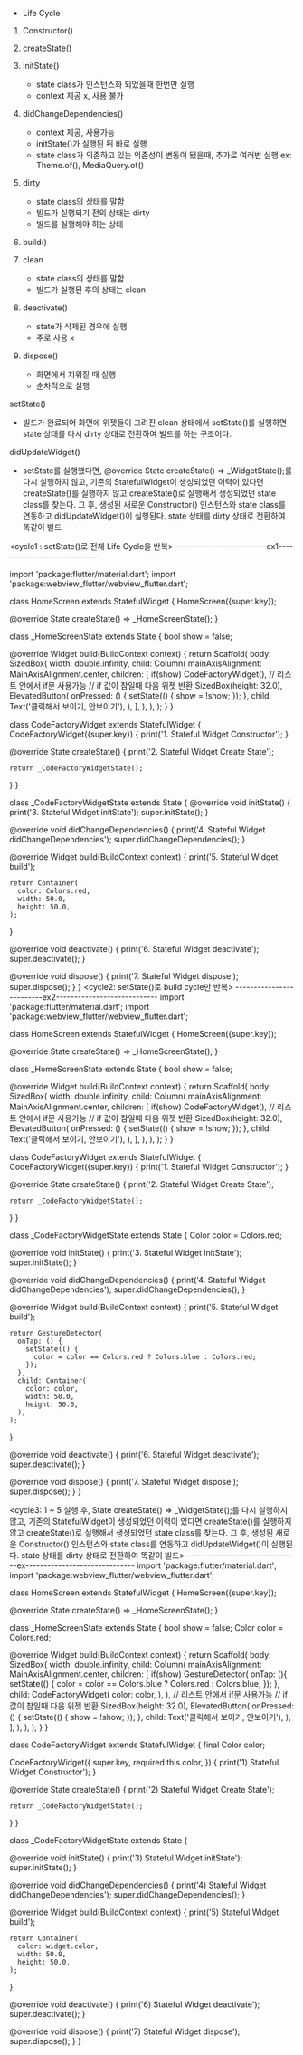 - Life Cycle

1. Constructor()
2. createState()

3. initState()
    - state class가 인스턴스화 되었을때 한번만 실행
    - context 제공 x, 사용 불가
4. didChangeDependencies()
    - context 제공, 사용가능
    - initState()가 실행된 뒤 바로 실행
    - state class가 의존하고 있는 의존성이 변동이 됐을때, 추가로 여러번 실행
        ex: Theme.of(), MediaQuery.of()
5. dirty
    - state class의 상태를 말함
    - 빌드가 실행되기 전의 상태는 dirty
    - 빌드를 실행해야 하는 상태
6. build()
7. clean
    - state class의 상태를 말함
    - 빌드가 실행된 후의 상태는 clean
8. deactivate()
    - state가 삭제된 경우에 실행
    - 주로 사용 x
9. dispose()
    - 화면에서 지워질 때 실행
    - 순차적으로 실행

setState()
- 빌드가 완료되어 화면에 위젯들이 그려진 clean 상태에서 setState()를 실행하면 state 상태를 다시 dirty 상태로 전환하여 빌드를 하는 구조이다.

didUpdateWidget()
- setState를 실행했다면, 
@override
State<widget> createState() => _WidgetState();를 다시 실행하지 않고,
기존의 StatefulWidget이 생성되었던 이력이 있다면 createState()를 실행하지 않고 createState()로 실행해서 생성되었던 state class를 찾는다.
그 후, 생성된 새로운 Constructor() 인스턴스와 state class를 연동하고 didUpdateWidget()이 실행된다.
state 상태를 dirty 상태로 전환하여 똑같이 빌드



<cycle1 : setState()로 전체 Life Cycle을 반복>
-------------------------ex1-----------------------------

import 'package:flutter/material.dart';
import 'package:webview_flutter/webview_flutter.dart';


class HomeScreen extends StatefulWidget {
  HomeScreen({super.key});

  @override
  State<HomeScreen> createState() => _HomeScreenState();
}


class _HomeScreenState extends State<HomeScreen> {
  bool show = false;

  @override
  Widget build(BuildContext context) {
    return Scaffold(
      body: SizedBox(
      width: double.infinity,
        child: Column(
          mainAxisAlignment: MainAxisAlignment.center,
          children: [
            if(show) CodeFactoryWidget(), 
            // 리스트 안에서 if문 사용가능
            // if 값이 참일때 다음 위젯 반환
            SizedBox(height: 32.0),
            ElevatedButton(
              onPressed: () {
                setState(() {
                  show = !show;
                });
              }, 
              child: Text('클릭해서 보이기, 안보이기'),
            ),
          ],
        ),
      ),
    );
  }
}

class CodeFactoryWidget extends StatefulWidget {
  CodeFactoryWidget({super.key}) {
    print('1. Stateful Widget Constructor');
  }

  @override
  State<CodeFactoryWidget> createState() {
    print('2. Stateful Widget Create State');

    return _CodeFactoryWidgetState();
  }
}

class _CodeFactoryWidgetState extends State<CodeFactoryWidget> {
  @override
  void initState() {
    print('3. Stateful Widget initState');
    super.initState();
  }

  @override
  void didChangeDependencies() {
    print('4. Stateful Widget didChangeDependencies');
    super.didChangeDependencies();
  }

  @override
  Widget build(BuildContext context) {
    print('5. Stateful Widget build');

    return Container(
      color: Colors.red,
      width: 50.0,
      height: 50.0,
    );
  }

  @override
  void deactivate() {
    print('6. Stateful Widget deactivate');
    super.deactivate();
  }

  @override
  void dispose() {
    print('7. Stateful Widget dispose');
    super.dispose();
  }
}
<cycle2: setState()로 build cycle만 반복>
-------------------------ex2----------------------------
import 'package:flutter/material.dart';
import 'package:webview_flutter/webview_flutter.dart';


class HomeScreen extends StatefulWidget {
  HomeScreen({super.key});

  @override
  State<HomeScreen> createState() => _HomeScreenState();
}


class _HomeScreenState extends State<HomeScreen> {
  bool show = false;

  @override
  Widget build(BuildContext context) {
    return Scaffold(
      body: SizedBox(
      width: double.infinity,
        child: Column(
          mainAxisAlignment: MainAxisAlignment.center,
          children: [
            if(show) CodeFactoryWidget(), 
            // 리스트 안에서 if문 사용가능
            // if 값이 참일때 다음 위젯 반환
            SizedBox(height: 32.0),
            ElevatedButton(
              onPressed: () {
                setState(() {
                  show = !show;
                });
              }, 
              child: Text('클릭해서 보이기, 안보이기'),
            ),
          ],
        ),
      ),
    );
  }
}

class CodeFactoryWidget extends StatefulWidget {
  CodeFactoryWidget({super.key}) {
    print('1. Stateful Widget Constructor');
  }

  @override
  State<CodeFactoryWidget> createState() {
    print('2. Stateful Widget Create State');

    return _CodeFactoryWidgetState();
  }
}

class _CodeFactoryWidgetState extends State<CodeFactoryWidget> {
  Color color = Colors.red;

  @override
  void initState() {
    print('3. Stateful Widget initState');
    super.initState();
  }

  @override
  void didChangeDependencies() {
    print('4. Stateful Widget didChangeDependencies');
    super.didChangeDependencies();
  }

  @override
  Widget build(BuildContext context) {
    print('5. Stateful Widget build');

    return GestureDetector(
      onTap: () {
        setState(() {
          color = color == Colors.red ? Colors.blue : Colors.red;
        });
      },
      child: Container(
        color: color,
        width: 50.0,
        height: 50.0,
      ),
    );

  }

  @override
  void deactivate() {
    print('6. Stateful Widget deactivate');
    super.deactivate();
  }

  @override
  void dispose() {
    print('7. Stateful Widget dispose');
    super.dispose();
  }
}

<cycle3: 1 ~ 5 실행 후, State<widget> createState() => _WidgetState();를 다시 실행하지 않고,
기존의 StatefulWidget이 생성되었던 이력이 있다면 createState()를 실행하지 않고 createState()로 실행해서 생성되었던 state class를 찾는다.
그 후, 생성된 새로운 Constructor() 인스턴스와 state class를 연동하고 didUpdateWidget()이 실행된다.
state 상태를 dirty 상태로 전환하여 똑같이 빌드>
-------------------------------ex------------------------------
import 'package:flutter/material.dart';
import 'package:webview_flutter/webview_flutter.dart';


class HomeScreen extends StatefulWidget {
  HomeScreen({super.key});

  @override
  State<HomeScreen> createState() => _HomeScreenState();
}


class _HomeScreenState extends State<HomeScreen> {
  bool show = false;
  Color color = Colors.red;

  @override
  Widget build(BuildContext context) {
    return Scaffold(
      body: SizedBox(
      width: double.infinity,
        child: Column(
          mainAxisAlignment: MainAxisAlignment.center,
          children: [
            if(show) GestureDetector(
              onTap: (){
                setState(() {
                  color = color == Colors.blue ? Colors.red : Colors.blue;
                });
              },
              child: CodeFactoryWidget(
                color: color,
              ), 
            ),
            // 리스트 안에서 if문 사용가능
            // if 값이 참일때 다음 위젯 반환
            SizedBox(height: 32.0),
            ElevatedButton(
              onPressed: () {
                setState(() {
                  show = !show;
                });
              }, 
              child: Text('클릭해서 보이기, 안보이기'),
            ),
          ],
        ),
      ),
    );
  }
}

class CodeFactoryWidget extends StatefulWidget {
  final Color color;

  CodeFactoryWidget({
    super.key,
    required this.color,
    }) {
    print('1) Stateful Widget Constructor');
  }

  @override
  State<CodeFactoryWidget> createState() {
    print('2) Stateful Widget Create State');

    return _CodeFactoryWidgetState();
  }
}

class _CodeFactoryWidgetState extends State<CodeFactoryWidget> {


  @override
  void initState() {
    print('3) Stateful Widget initState');
    super.initState();
  }

  @override
  void didChangeDependencies() {
    print('4) Stateful Widget didChangeDependencies');
    super.didChangeDependencies();
  }

  @override
  Widget build(BuildContext context) {
    print('5) Stateful Widget build');

    return Container(
      color: widget.color,
      width: 50.0,
      height: 50.0,
    );

  }

  @override
  void deactivate() {
    print('6) Stateful Widget deactivate');
    super.deactivate();
  }

  @override
  void dispose() {
    print('7) Stateful Widget dispose');
    super.dispose();
  }
}